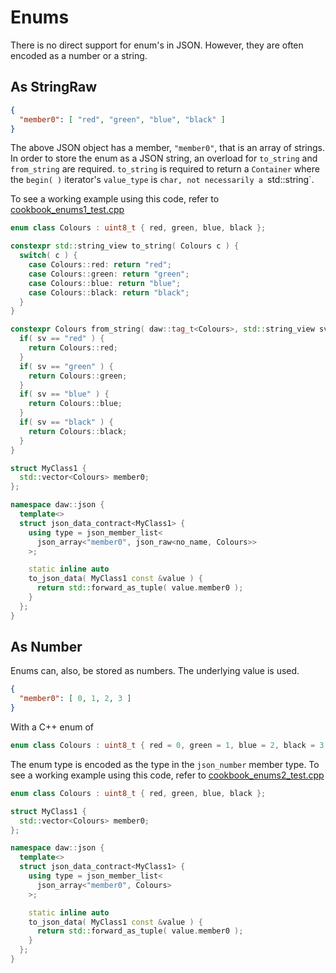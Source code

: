 # Enums

There is no direct support for enum's in JSON.  However, they are often encoded as a number or a string.

## As StringRaw 
```json
{
  "member0": [ "red", "green", "blue", "black" ]
}
```
The above JSON object has a member, `"member0"`, that is an array of strings.
In order to store the enum as a JSON string, an overload for `to_string` and `from_string` are required. `to_string` is required to return a `Container` where the `begin( )` iterator's `value_type` is `char, not necessarily a `std::string`.

To see a working example using this code, refer to [cookbook_enums1_test.cpp](../tests/src/cookbook_enums1_test.cpp) 
```c++
enum class Colours : uint8_t { red, green, blue, black };

constexpr std::string_view to_string( Colours c ) {
  switch( c ) {
    case Colours::red: return "red";
    case Colours::green: return "green";
    case Colours::blue: return "blue";
    case Colours::black: return "black";
  }
}

constexpr Colours from_string( daw::tag_t<Colours>, std::string_view sv ) {
  if( sv == "red" ) {
    return Colours::red;
  }
  if( sv == "green" ) {
    return Colours::green;
  }
  if( sv == "blue" ) {
    return Colours::blue;
  }
  if( sv == "black" ) {
    return Colours::black;
  }
}

struct MyClass1 {
  std::vector<Colours> member0;
};

namespace daw::json {
  template<>
  struct json_data_contract<MyClass1> {
    using type = json_member_list<
      json_array<"member0", json_raw<no_name, Colours>>
    >;

    static inline auto
    to_json_data( MyClass1 const &value ) {
      return std::forward_as_tuple( value.member0 );
    }
  };
}
```

## As Number

Enums can, also, be stored as numbers.  The underlying value is used.

```json
{
  "member0": [ 0, 1, 2, 3 ]
}
```

With a C++ enum of
```c++
enum class Colours : uint8_t { red = 0, green = 1, blue = 2, black = 3 };
```

The enum type is encoded as the type in the `json_number` member type.
To see a working example using this code, refer to [cookbook_enums2_test.cpp](../tests/src/cookbook_enums2_test.cpp) 
```c++
enum class Colours : uint8_t { red, green, blue, black };

struct MyClass1 {
  std::vector<Colours> member0;
};

namespace daw::json {
  template<>
  struct json_data_contract<MyClass1> {
    using type = json_member_list<
      json_array<"member0", Colours>
    >;

    static inline auto
    to_json_data( MyClass1 const &value ) {
      return std::forward_as_tuple( value.member0 );
    }
  };
}
```

